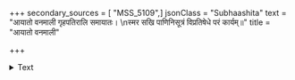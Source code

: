 +++
secondary_sources = [ "MSS_5109",]
jsonClass = "Subhaashita"
text = "आयातो वनमाली गृहपतिरालि समायातः।  \nस्मर सखि पाणिनिसूत्रं विप्रतिषेधे परं कार्यम्॥"
title = "आयातो वनमाली"

+++

<details><summary>Text</summary>

आयातो वनमाली गृहपतिरालि समायातः।  
स्मर सखि पाणिनिसूत्रं विप्रतिषेधे परं कार्यम्॥
</details>
